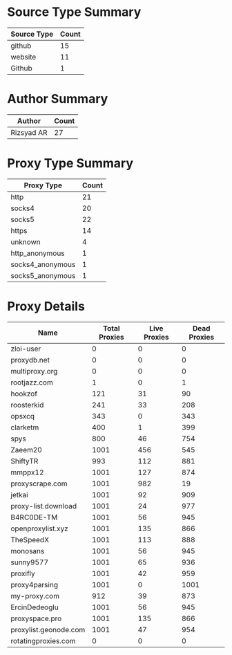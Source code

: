 # Source Type Summary

| Source Type | Count |
|-------------|-------|
| github | 15 |
| website | 11 |
| Github | 1 |


# Author Summary

| Author | Count |
|--------|-------|
| Rizsyad AR | 27 |


# Proxy Type Summary

| Proxy Type | Count |
|------------|-------|
| http | 21 |
| socks4 | 20 |
| socks5 | 22 |
| https | 14 |
| unknown | 4 |
| http_anonymous | 1 |
| socks4_anonymous | 1 |
| socks5_anonymous | 1 |


# Proxy Details

| Name | Total Proxies | Live Proxies | Dead Proxies |
|------|---------------|--------------|---------------|
| zloi-user | 0 | 0 | 0 |
| proxydb.net | 0 | 0 | 0 |
| multiproxy.org | 0 | 0 | 0 |
| rootjazz.com | 1 | 0 | 1 |
| hookzof | 121 | 31 | 90 |
| roosterkid | 241 | 33 | 208 |
| opsxcq | 343 | 0 | 343 |
| clarketm | 400 | 1 | 399 |
| spys | 800 | 46 | 754 |
| Zaeem20 | 1001 | 456 | 545 |
| ShiftyTR | 993 | 112 | 881 |
| mmppx12 | 1001 | 127 | 874 |
| proxyscrape.com | 1001 | 982 | 19 |
| jetkai | 1001 | 92 | 909 |
| proxy-list.download | 1001 | 24 | 977 |
| B4RC0DE-TM | 1001 | 56 | 945 |
| openproxylist.xyz | 1001 | 135 | 866 |
| TheSpeedX | 1001 | 113 | 888 |
| monosans | 1001 | 56 | 945 |
| sunny9577 | 1001 | 65 | 936 |
| proxifly | 1001 | 42 | 959 |
| proxy4parsing | 1001 | 0 | 1001 |
| my-proxy.com | 912 | 39 | 873 |
| ErcinDedeoglu | 1001 | 56 | 945 |
| proxyspace.pro | 1001 | 135 | 866 |
| proxylist.geonode.com | 1001 | 47 | 954 |
| rotatingproxies.com | 0 | 0 | 0 |
